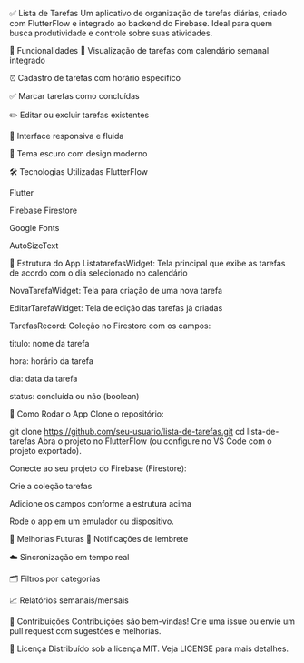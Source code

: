 ✅ Lista de Tarefas
Um aplicativo de organização de tarefas diárias, criado com FlutterFlow e integrado ao backend do Firebase. Ideal para quem busca produtividade e controle sobre suas atividades.

🧩 Funcionalidades
📅 Visualização de tarefas com calendário semanal integrado

⏰ Cadastro de tarefas com horário específico

✅ Marcar tarefas como concluídas

✏️ Editar ou excluir tarefas existentes

🔁 Interface responsiva e fluida

🌙 Tema escuro com design moderno

🛠 Tecnologias Utilizadas
FlutterFlow

Flutter

Firebase Firestore

Google Fonts

AutoSizeText

🧠 Estrutura do App
ListatarefasWidget: Tela principal que exibe as tarefas de acordo com o dia selecionado no calendário

NovaTarefaWidget: Tela para criação de uma nova tarefa

EditarTarefaWidget: Tela de edição das tarefas já criadas

TarefasRecord: Coleção no Firestore com os campos:

titulo: nome da tarefa

hora: horário da tarefa

dia: data da tarefa

status: concluída ou não (boolean)

🚀 Como Rodar o App
Clone o repositório:

git clone https://github.com/seu-usuario/lista-de-tarefas.git
cd lista-de-tarefas
Abra o projeto no FlutterFlow (ou configure no VS Code com o projeto exportado).

Conecte ao seu projeto do Firebase (Firestore):

Crie a coleção tarefas

Adicione os campos conforme a estrutura acima

Rode o app em um emulador ou dispositivo.

🔮 Melhorias Futuras
🔔 Notificações de lembrete

☁️ Sincronização em tempo real

🗂 Filtros por categorias

📈 Relatórios semanais/mensais

🙌 Contribuições
Contribuições são bem-vindas! Crie uma issue ou envie um pull request com sugestões e melhorias.

📄 Licença
Distribuído sob a licença MIT. Veja LICENSE para mais detalhes.
